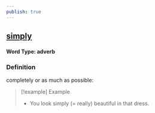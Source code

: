 ```yaml
---
publish: true
---
```

## [simply](https://dictionary.cambridge.org/dictionary/english/simply)

#### Word Type: adverb
### Definition
completely or as much as possible:

>[!example] Example
> - You look simply (= really) beautiful in that dress.

